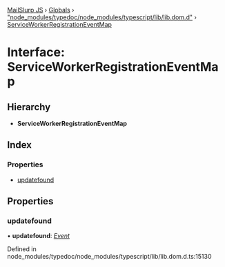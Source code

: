 [MailSlurp JS](../README.md) › [Globals](../globals.md) › ["node_modules/typedoc/node_modules/typescript/lib/lib.dom.d"](../modules/_node_modules_typedoc_node_modules_typescript_lib_lib_dom_d_.md) › [ServiceWorkerRegistrationEventMap](_node_modules_typedoc_node_modules_typescript_lib_lib_dom_d_.serviceworkerregistrationeventmap.md)

# Interface: ServiceWorkerRegistrationEventMap

## Hierarchy

* **ServiceWorkerRegistrationEventMap**

## Index

### Properties

* [updatefound](_node_modules_typedoc_node_modules_typescript_lib_lib_dom_d_.serviceworkerregistrationeventmap.md#updatefound)

## Properties

###  updatefound

• **updatefound**: *[Event](_node_modules_typedoc_node_modules_typescript_lib_lib_dom_d_.event.md)*

Defined in node_modules/typedoc/node_modules/typescript/lib/lib.dom.d.ts:15130
